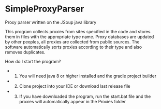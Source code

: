 # SimpleProxyParser
Proxy parser written on the JSoup java library

This program collects proxies from sites specified in the code and stores them in files with the appropriate type name. 
Proxy databases are updated by other peoples, all proxies are collected from public sources.
The software automatically sorts proxies according to their type and also removes duplicates.

How do I start the program?
  - 1) You will need java 8 or higher installed and the gradle project builder
  - 2) Clone project into your IDE or download last release file
  - 3) If you have downloaded the program, run the start.bat file and the proxies will automatically 
  appear in the Proxies folder

